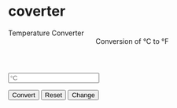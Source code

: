 # coverter
<!DOCTYPE html>
<html lang="en">
<head>
 <meta charset="UTF-8">
 <meta http-equiv="X-UA-Compatible” content="IE=edge">
 <meta name="viewport" content="width=device-width, initial-scale=1.0">
 <meta name="description" content=”Converter Celsius to Fahrenheit” />
 <meta name="keywords" content="converter, calculator, celsius, fahrenheit" />
 <meta name="author" content="Piotr Maliga" />
 <title>Temperature Converter</title>
 <main>Temperature Converter</main>
 <link href="style.css" rel="stylesheet">
 <link rel="preconcert" href=https://fonts.gstatic.com>
 <link href=https://fonts.googleapis.com/css2?family=Roboto:wght@400;700&display=swap
rel="stylesheet">
 <script src="script.js" defer></script>
</head>
<body background="temp.jpg">
 
 <header>
 <label for="converter">Conversion of <span class="C">°C</span> to <span 
class="F">°F</span></label>
 </header>
 <div>
 <input type="text" id="converter" placeholder="°C">
 </div>
 <p class="result"></p>
 <div id="buttons">
 <button class="convertButton">Convert</button>
 <button class="resetButton">Reset</button>
 <button class="changeButton">Change</button>
 </div>
</body>
